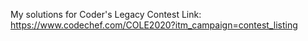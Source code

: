 My solutions for Coder's Legacy
Contest Link: https://www.codechef.com/COLE2020?itm_campaign=contest_listing
